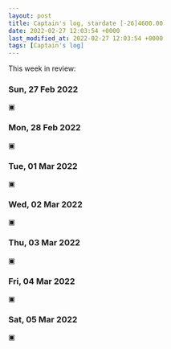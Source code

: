 ```yaml
---
layout: post
title: Captain's log, stardate [-26]4600.00
date: 2022-02-27 12:03:54 +0000
last_modified_at: 2022-02-27 12:03:54 +0000
tags: [Captain's log]
---
```


This week in review:

<!-- more -->

### Sun, 27 Feb 2022

▣

### Mon, 28 Feb 2022

▣

### Tue, 01 Mar 2022

▣

### Wed, 02 Mar 2022

▣

### Thu, 03 Mar 2022

▣

### Fri, 04 Mar 2022

▣

### Sat, 05 Mar 2022

▣
